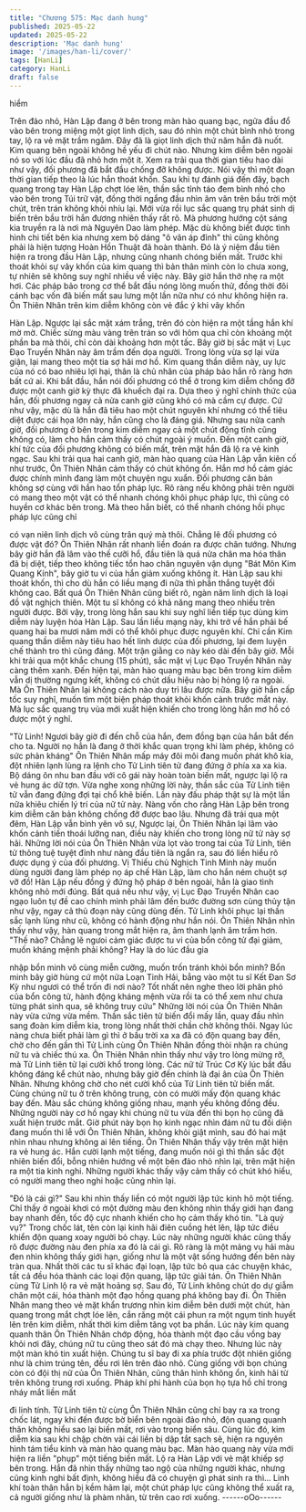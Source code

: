```yaml
---
title: "Chương 575: Mạc danh hung"
published: 2025-05-22
updated: 2025-05-22
description: 'Mạc danh hung'
image: '/images/han-li/cover/'
tags: [HanLi]
category: HanLi
draft: false
---
```


hiểm

Trên đảo nhỏ, Hàn Lập đang ở bên trong màn hào quang bạc,
ngửa đầu đổ vào bên trong miệng một giọt linh dịch, sau đó nhìn
một chút bình nhỏ trong tay, lộ ra vẻ mặt trầm ngâm.
Đây đã là giọt linh dịch thứ năm hắn đã nuốt. Kim quang bên
ngoài không hề yếu đi chút nào. Nhưng kim diễm bên ngoài nó so
với lúc đầu đã nhỏ hơn một ít. Xem ra trải qua thời gian tiêu hao
dài như vậy, đối phương đã bắt đầu chống đỡ không được. Nói
vậy thì một đoạn thời gian tiếp theo là lúc hắn thoát khốn.
Sau khi tự đánh giá đến đây, bạch quang trong tay Hàn Lập chợt
lóe lên, thần sắc tỉnh táo đem bình nhỏ cho vào bên trong Túi trữ
vật, đồng thời ngẩng đầu nhìn âm vân trên bầu trời một chút, trên
trán không khỏi nhíu lại.
Mới vừa rồi lục sắc quang trụ phát sinh dị biến trên bầu trời hắn
đương nhiên thấy rất rõ. Mà phương hướng cột sáng kia truyền ra
là nơi mà Nguyên Dao làm phép. Mặc dù không biết được tình
hình chi tiết bên kia nhưng xem bộ dáng "ô vân áp đỉnh" thì cũng
không phải là hiện tượng Hoàn Hồn Thuật đã hoàn thành.
Đó là ý niệm đầu tiên hiện ra trong đầu Hàn Lập, nhưng cũng
nhanh chóng biến mất. Trước khi thoát khỏi sự vây khốn của kim
quang thì bản thân mình còn lo chưa xong, tự nhiên sẽ không suy
nghĩ nhiều về việc này.
Bây giờ hắn thở nhẹ ra một hơi. Các pháp bảo trong cơ thể bắt
đầu nóng lòng muốn thử, đồng thời đôi cánh bạc vốn đã biến mất
sau lưng một lần nữa như có như không hiện ra.
Ôn Thiên Nhân trên kim diễm không còn vẻ đắc ý khi vây khốn

Hàn Lập. Ngược lại sắc mặt xám trắng, trên đó còn hiện ra một
tầng hắn khí mờ mờ. Chiếc sừng màu vàng trên trán so với hôm
qua chỉ còn khoảng một phần ba mà thôi, chỉ còn dài khoảng hơn
một tấc.
Bây giờ bị sắc mặt vị Lục Đạo Truyền Nhân này âm trầm đến dọa
người. Trong lòng vừa sợ lại vừa giận, lại mang theo một tia sợ
hãi mơ hồ.
Kim quang thần diễm này, uy lực của nó có bao nhiêu lợi hại, thân
là chủ nhân của pháp bảo hắn rõ ràng hơn bất cứ ai.
Khi bắt đầu, hắn nói đối phương có thể ở trong kim diễm chống
đỡ được một canh giờ kỳ thực đã khuếch đại ra. Dựa theo ý nghĩ
chính thức của hắn, đối phương ngay cả nửa canh giờ cũng khó
có mà cầm cự được.
Cứ như vậy, mặc dù là hắn đã tiêu hao một chút nguyên khí
nhưng có thể tiêu diệt được cái họa lớn này, hắn cũng cho là
đáng giá.
Nhưng sau nửa canh giờ, đối phương ở bên trong kim diễm ngay
cả một chút động tĩnh cũng không có, làm cho hắn cảm thấy có
chút ngoài ý muốn.
Đến một canh giờ, khí tức của đối phương không có biến mất,
trên mặt hắn đã lộ ra vẻ kinh ngạc.
Sau khi trải qua hai canh giờ, màn hào quang của Hàn Lập vẫn
kiên cố như trước, Ôn Thiên Nhân cảm thấy có chút không ổn.
Hắn mơ hồ cảm giác được chính mình đang làm một chuyện ngu
xuẩn. Đối phương căn bản không sợ cùng với hắn hao tổn pháp
lực.
Rõ ràng nếu không phải trên người có mang theo một vật có thể
nhanh chóng khôi phục pháp lực, thì cũng có huyền cơ khác bên
trong.
Mà theo hắn biết, có thể nhanh chóng hồi phục pháp lực cũng chỉ

có vạn niên linh dịch vô cùng trân quý mà thôi. Chẳng lẽ đối
phương có được vật đó?
Ôn Thiên Nhân rất nhanh liền đoán ra được chân tướng.
Nhưng bây giờ hắn đã lâm vào thế cưỡi hổ, đầu tiên là quá nửa
chân ma hóa thân đã bị diệt, tiếp theo không tiếc tổn hao chân
nguyên vận dụng "Bát Môn Kim Quang Kính", bây giờ tu vi của
hắn giảm xuống không ít.
Hàn Lập sau khi thoát khốn, thì cho dù hắn có liều mạng đi nữa
thì phần thắng tuyệt đối không cao.
Bất quá Ôn Thiên Nhân cũng biết rõ, ngàn năm linh dịch là loại đồ
vật nghịch thiên. Một tu sĩ không có khả năng mang theo nhiều
trên người được.
Bởi vậy, trong lòng hắn sau khi suy nghĩ liền tiếp tục dùng kim
diễm này luyện hóa Hàn Lập.
Sau lần liều mạng này, khi trở về hắn phải bế quang hai ba mươi
năm mới có thể khôi phục được nguyên khí. Chỉ cần Kim quang
thần diễm này tiêu hao hết linh dược của đối phương, lại đem
luyện chế thành tro thì cũng đáng.
Một trận giằng co này kéo dài đến bây giờ.
Mỗi khi trải qua một khắc chung (15 phút), sắc mặt vị Lục Đạo
Truyền Nhân này càng thêm xanh.
Đến hiện tại, màn hào quang màu bạc bên trong kim diễm vẫn dị
thường ngưng kết, không có chút dấu hiệu nào bị hỏng lộ ra
ngoài.
Mà Ôn Thiên Nhân lại không cách nào duy trì lâu được nữa.
Bây giờ hắn cấp tốc suy nghĩ, muốn tìm một biện pháp thoát khỏi
khốn cảnh trước mắt này. Mà lục sắc quang trụ vùa mới xuất hiện
khiến cho trong lòng hắn mơ hồ có được một ý nghĩ.

"Tử Linh! Ngươi bây giờ đi đến chỗ của hắn, đem đồng bạn của
hắn bắt đến cho ta. Người nọ hẳn là đang ở thời khắc quan trọng
khi làm phép, không có sức phản kháng" Ôn Thiên Nhân mấp
máy đôi môi đang muốn phát khô kia, đột nhiên lạnh lùng ra lệnh
cho Tử Linh tiên tử đang đứng ở phía xa xa kia. Bộ dáng ôn nhu
ban đầu với cô gái này hoàn toàn biến mất, ngược lại lộ ra vẻ
hung ác dữ tợn.
Vừa nghe xong những lời này, thần sắc của Tử Linh tiên tử vẫn
đang đứng đợi tại chổ khẽ biến.
Lần này đấu pháp thật sự là một lần nữa khiêu chiến lý trí của nữ
tử này. Nàng vốn cho rằng Hàn Lập bên trong kim diễm căn bản
không chống đỡ được bao lâu. Nhưng đã trải qua một đêm, Hàn
Lập vẫn bình yên vô sự, Ngược lại, Ôn Thiên Nhân lại lâm vào
khốn cảnh tiến thoái lưỡng nan, điều này khiến cho trong lòng nữ
tử này sợ hãi.
Những lời nói của Ôn Thiên Nhân vừa lọt vào trong tai của Tử
Linh, tiên tử thông tuệ tuyệt đỉnh như nàng đầu tiên là ngẩn ra,
sau đó liền hiểu rõ được dụng ý của đối phương.
Vị Thiếu chủ Nghịch Tinh Minh này muốn dùng người đang làm
phép nọ áp chế Hàn Lập, làm cho hắn ném chuột sợ vỡ đồ!
Hàn Lập nếu đồng ý đứng hộ pháp ở bên ngoài, hẳn là giao tình
không nhỏ mới đúng.
Bất quá nếu như vậy, vị Lục Đạo Truyền Nhân cao ngạo luôn tự
đề cao chính mình phải lâm đến bước đường sơn cùng thủy tận
như vậy, ngay cả thủ đoạn này cũng dùng đến.
Tử Linh khôi phục lại thần sắc lạnh lùng như cũ, không có hành
động như hắn nói.
Ôn Thiên Nhân nhìn thấy như vậy, hàn quang trong mắt hiện ra,
âm thanh lạnh âm trầm hơn.
"Thế nào? Chẳng lẽ ngưoi cảm giác được tu vi của bổn công tử
đại giảm, muốn kháng mệnh phải không? Hay là do lúc đầu gia

nhập bổn minh vô cùng miễn cưỡng, muốn trốn tránh khỏi bổn
mình? Bổn minh bây giờ hùng cứ một nửa Loạn Tinh Hải, bẳng
vào một tu sĩ Kết Đan Sơ Kỳ như ngươi có thể trốn đi nơi nào? Tốt
nhất nên nghe theo lời phân phó của bổn công tử, hành động
kháng mệnh vừa rồi ta có thể xem như chưa từng phát sinh qua,
sẽ không truy cứu" Những lời nói của Ôn Thiên Nhân này vừa
cứng vừa mềm. Thần sắc tiên tử biến đổi mấy lần, quay đầu nhìn
sang đoàn kim diễm kia, trong lòng nhất thời chần chờ không thôi.
Ngay lúc nàng chưa biết phải làm gì thì ở bầu trời xa xa đã có
độn quang bay đến, chờ cho đến gần thì Tử Linh cùng Ôn Thiên
Nhân đồng thòi nhận ra chúng nữ tu và chiếc thú xa.
Ôn Thiên Nhân nhìn thấy như vậy tro lòng mừng rỡ, mà Tử Linh
tiên tử lại cười khổ trong lòng.
Các nữ tử Trúc Cơ Kỳ lúc bắt đầu không đáng kể chút nào,
nhưng bây giờ đến chính là đại ân của Ôn Thiên Nhân.
Nhưng không chờ cho nét cười khổ của Tử Linh tiên tử biến mất.
Cùng chúng nữ tu ở trên không trung, còn có mười mấy độn
quang khác bay đến. Màu sắc chúng không giống nhau, mạnh
yếu không đồng đều.
Những người này cơ hồ ngay khi chúng nữ tu vừa đến thì bọn họ
cũng đã xuất hiện trước mắt.
Giờ phút này bọn họ kinh ngạc nhìn đám nữ tu đối diện đang
muốn thi lễ với Ôn Thiên Nhân, không khỏi giật mình, sau đó hai
mặt nhìn nhau nhưng không ai lên tiếng.
Ôn Thiên Nhân thấy vậy trên mặt hiện ra vẻ hung ác.
Hắn cười lạnh một tiếng, đang muốn nói gì thì thần sắc đột nhiên
biến đổi, bỗng nhiên hướng về một bên đảo nhỏ nhìn lại, trên mặt
hiện ra một tia kinh nghi.
Những người khác thấy vậy cảm thấy có chút khó hiểu, có người
mang theo nghi hoặc cũng nhìn lại.

"Đó là cái gì?" Sau khi nhìn thấy liền có một người lập tức kinh hô
một tiếng.
Chỉ thấy ở ngoài khơi có một đường màu đen không nhìn thấy
giới hạn đang bay nhanh đến, tốc độ cực nhanh khiến cho họ
cảm thấy khó tin.
"Là quỷ vụ?" Trong chốc lát, tên còn lại kinh hãi điên cuồng hét
lên, lập tức điều khiển độn quang xoay người bỏ chạy. Lúc này
những người khác cũng thấy rõ được đường nàu đen phía xa đó
là cái gì. Rõ ràng là một mảng vụ hải màu đen nhìn không thấy
giới hạn, giống như là một vật sống hướng đến bên này tràn qua.
Nhất thời các tu sĩ khác đại loạn, lập tức bỏ qua các chuyện khác,
tất cả đều hóa thành các loại độn quang, lập tức giải tán.
Ôn Thiên Nhân cùng Tử Linh lộ ra vẻ mặt hoảng sợ.
Sau đó, Tử Linh không chút do dự giẫm chân một cái, hóa thành
một đạo hồng quang phá không bay đi.
Ôn Thiên Nhân mang theo vẻ mặt khẩn trương nhìn kim diễm bên
dưới một chút, hàn quang trong mắt chợt lóe lên, cắn răng một
cái phun ra một ngụm tinh huyết lên trên kim diễm, nhất thời kim
diễm tăng vọt ba phần.
Lúc này kim quang quanh thân Ôn Thiên Nhân chớp động, hóa
thành một đạo cầu vồng bay khỏi nơi đây, chúng nữ tu cũng theo
sát đó mà chạy theo.
Nhưng lúc này một màn khó tin xuất hiện.
Chúng tu sĩ bay đi xa phía trước đột nhiên giống như là chim
trúng tên, đều rơi lên trên đảo nhỏ.
Cùng giống với bọn chúng còn có đội thị nữ của Ôn Thiên Nhân,
cũng thân hình không ổn, kinh hãi từ trên không trung rơi xuống.
Pháp khí phi hành của bọn họ tựa hồ chỉ trong nháy mắt liền mất

đi linh tính.
Tử Linh tiên tử cùng Ôn Thiên Nhân cũng chỉ bay ra xa trong
chốc lát, ngay khi đến được bờ biển bên ngoài đảo nhỏ, độn
quang quanh thân không hiểu sao lại biến mất, rơi vào trong biển
sâu.
Cùng lúc đó, kim diễm kia sau khi chập chờn vài cái liền bị dập tắt
sạch sẽ, hiện ra nguyên hình tám tiểu kính và màn hào quang
màu bạc.
Màn hào quang này vừa mới hiện ra liền "phụp" một tiếng biến
mất.
Lộ ra Hàn Lập với vẻ mặt khiếp sợ bên trong.
Hắn đã nhìn thấy những tao ngộ của những người khác, nhưng
cũng kinh nghi bất định, không hiểu đã có chuyện gì phát sinh ra
thì…
Linh khí toàn thân hắn bị kềm hãm lại, một chút pháp lực cũng
không thể xuất ra, cả người giống như là phàm nhân, từ trên cao
rơi xuống.
------oOo------
